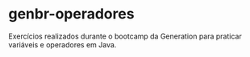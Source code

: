 # genbr-operadores
Exercícios realizados durante o bootcamp da Generation para praticar variáveis e operadores em Java.
